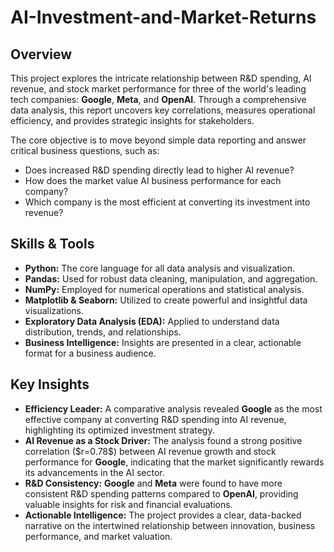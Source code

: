# AI-Investment-and-Market-Returns

<h2>Overview</h2>
<p>
This project explores the intricate relationship between R&D spending, AI revenue, and stock market performance for three of the world's leading tech companies: <b>Google</b>, <b>Meta</b>, and <b>OpenAI</b>. Through a comprehensive data analysis, this report uncovers key correlations, measures operational efficiency, and provides strategic insights for stakeholders.
</p>
<p>
The core objective is to move beyond simple data reporting and answer critical business questions, such as:
</p>
<ul>
  <li>Does increased R&D spending directly lead to higher AI revenue?</li>
  <li>How does the market value AI business performance for each company?</li>
  <li>Which company is the most efficient at converting its investment into revenue?</li>
</ul>

<h2>Skills & Tools</h2>
<ul>
  <li><b>Python:</b> The core language for all data analysis and visualization.</li>
  <li><b>Pandas:</b> Used for robust data cleaning, manipulation, and aggregation.</li>
  <li><b>NumPy:</b> Employed for numerical operations and statistical analysis.</li>
  <li><b>Matplotlib & Seaborn:</b> Utilized to create powerful and insightful data visualizations.</li>
  <li><b>Exploratory Data Analysis (EDA):</b> Applied to understand data distribution, trends, and relationships.</li>
  <li><b>Business Intelligence:</b> Insights are presented in a clear, actionable format for a business audience.</li>
</ul>

<h2>Key Insights</h2>
<ul>
  <li><b>Efficiency Leader:</b> A comparative analysis revealed <b>Google</b> as the most effective company at converting R&D spending into AI revenue, highlighting its optimized investment strategy.</li>
  <li><b>AI Revenue as a Stock Driver:</b> The analysis found a strong positive correlation ($r=0.78$) between AI revenue growth and stock performance for <b>Google</b>, indicating that the market significantly rewards its advancements in the AI sector.</li>
  <li><b>R&D Consistency:</b> <b>Google</b> and <b>Meta</b> were found to have more consistent R&D spending patterns compared to <b>OpenAI</b>, providing valuable insights for risk and financial evaluations.</li>
  <li><b>Actionable Intelligence:</b> The project provides a clear, data-backed narrative on the intertwined relationship between innovation, business performance, and market valuation.</li>
</ul>
